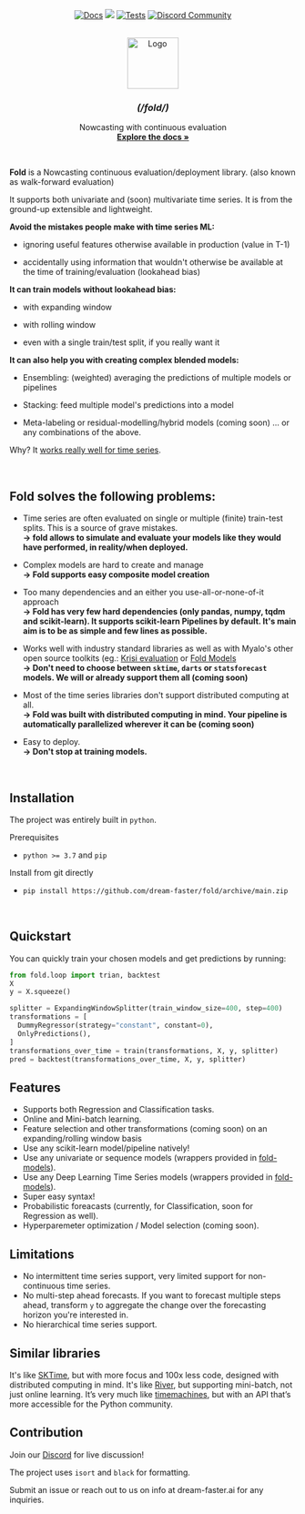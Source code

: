 <!-- # Fold -->



<p align="center">
  <a href="https://dream-faster.github.io/fold/"><img alt="Docs" src="https://img.shields.io/github/actions/workflow/status/dream-faster/fold/docs.yaml?logo=readthedocs"></a>
  <a href="https://codecov.io/gh/dream-faster/fold" ><img src="https://codecov.io/gh/dream-faster/fold/branch/main/graph/badge.svg?token=Z7I2XSF188"/></a>
  <a href="https://github.com/dream-faster/fold/actions/workflows/tests.yaml"><img alt="Tests" src="https://github.com/dream-faster/fold/actions/workflows/tests.yaml/badge.svg"/></a>
  <a href="https://discord.gg/EKJQgfuBpE"><img alt="Discord Community" src="https://img.shields.io/badge/Discord-%235865F2.svg?logo=discord&logoColor=white"></a>
</p>


<!-- PROJECT LOGO -->
<br />
<div align="center">
  <a href="https://dream-faster.github.io/fold/">
    <img src="https://raw.githubusercontent.com/dream-faster/fold/main/docs/images/logo.png" alt="Logo" width="90" >
  </a>
<h3 align="center"> <i>(/fold/)</i></h3>
  <p align="center">
    Nowcasting with continuous evaluation
    <br />
    <a href="https://dream-faster.github.io/fold/"><strong>Explore the docs »</strong></a>
  </p>
</div>
<br />

**Fold** is a Nowcasting continuous evaluation/deployment library.
(also known as walk-forward evaluation)

It supports both univariate and (soon) multivariate time series.
It is from the ground-up extensible and lightweight.

**Avoid the mistakes people make with time series ML:**

- ignoring useful features otherwise available in production (value in T-1)

- accidentally using information that wouldn't otherwise be available at the time of training/evaluation (lookahead bias)


**It can train models without lookahead bias:**

- with expanding window

- with rolling window

- even with a single train/test split, if you really want it
  
**It can also help you with creating complex blended models:**

- Ensembling: (weighted) averaging the predictions of multiple models or pipelines

- Stacking: feed multiple model's predictions into a model

- Meta-labeling or residual-modelling/hybrid models (coming soon)
... or any combinations of the above.

Why? It [works really well for time series](https://linkinghub.elsevier.com/retrieve/pii/S0169207022001480).
  



  
<br/>

## Fold solves the following problems:

- Time series are often evaluated on single or multiple (finite) train-test splits. This is a source of grave mistakes.<br/>
**→ fold allows to simulate and evaluate your models like they would have performed, in reality/when deployed.**

- Complex models are hard to create and manage<br/>
**→ Fold supports easy composite model creation**

- Too many dependencies and an either you use-all-or-none-of-it approach<br/>
**→ Fold has very few hard dependencies (only pandas, numpy, tqdm and scikit-learn). It supports scikit-learn Pipelines by default. It's main aim is to be as simple and few lines as possible.**

- Works well with industry standard libraries as well as with Myalo's other open source toolkits (eg.: [Krisi evaluation](https://github.com/dream-faster/krisi) or [Fold Models]([h](https://github.com/dream-faster/fold-models))<br/>
**→ Don't need to choose between `sktime`, `darts` or `statsforecast` models. We will or already support them all (coming soon)**

- Most of the time series libraries don't support distributed computing at all.<br/>
**→ Fold was built with distributed computing in mind. Your pipeline is automatically parallelized wherever it can be (coming soon)**

- Easy to deploy.<br/>
**→ Don't stop at training models.**


<br/>

## Installation


The project was entirely built in ``python``. 

Prerequisites

* ``python >= 3.7`` and ``pip``


Install from git directly

*  ``pip install https://github.com/dream-faster/fold/archive/main.zip ``

<br/>

## Quickstart

You can quickly train your chosen models and get predictions by running:

```python
from fold.loop import trian, backtest
X
y = X.squeeze()

splitter = ExpandingWindowSplitter(train_window_size=400, step=400)
transformations = [
  DummyRegressor(strategy="constant", constant=0),
  OnlyPredictions(),
]
transformations_over_time = train(transformations, X, y, splitter)
pred = backtest(transformations_over_time, X, y, splitter)
```




## Features

- Supports both Regression and Classification tasks.
- Online and Mini-batch learning.
- Feature selection and other transformations (coming soon) on an expanding/rolling window basis
- Use any scikit-learn model/pipeline natively!
- Use any univariate or sequence models (wrappers provided in [fold-models](https://github.com/dream-faster/fold-models)).
- Use any Deep Learning Time Series models (wrappers provided in [fold-models](https://github.com/dream-faster/fold-models)).
- Super easy syntax!
- Probabilistic foreacasts (currently, for Classification, soon for Regression as well).
- Hyperparemeter optimization / Model selection (coming soon).


## Limitations

- No intermittent time series support, very limited support for non-continuous time series.
- No multi-step ahead forecasts. If you want to forecast multiple steps ahead, transform `y` to aggregate the change over the forecasting horizon you're interested in.
- No hierarchical time series support.

## Similar libraries
It's like [SKTime](https://github.com/sktime/sktime), but with more focus and 100x less code, designed with distributed computing in mind.
It's like [River](https://github.com/online-ml/river), but supporting mini-batch, not just online learning.
It’s very much like [timemachines](https://github.com/microprediction/timemachines), but with an API that’s more accessible for the Python community.


## Contribution

Join our [Discord](https://discord.gg/EKJQgfuBpE) for live discussion!

The project uses ``isort`` and ``black`` for formatting.

Submit an issue or reach out to us on info at dream-faster.ai for any inquiries.


